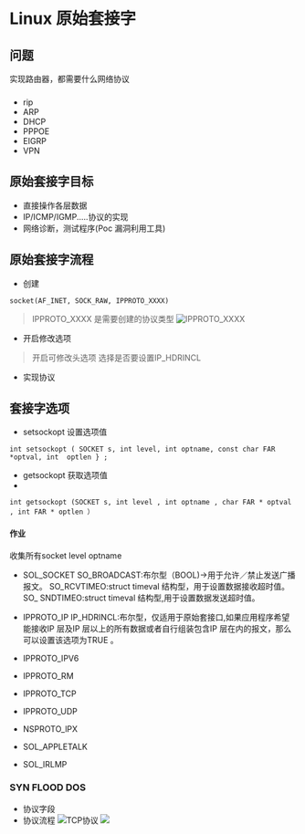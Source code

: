 #  Linux 原始套接字
## 问题
 实现路由器，都需要什么网络协议
### 
* rip 
* ARP
* DHCP
* PPPOE
* EIGRP 
* VPN

## 原始套接字目标
* 直接操作各层数据
* IP/ICMP/IGMP.....协议的实现
* 网络诊断，测试程序(Poc 漏洞利用工具)

## 原始套接字流程
* 创建 
```
socket(AF_INET, SOCK_RAW, IPPROTO_XXXX)
```
> IPPROTO_XXXX 是需要创建的协议类型
![IPPROTO_XXXX](https://i.imgur.com/vOVopsI.jpg)

* 开启修改选项 
> 开启可修改头选项 选择是否要设置IP_HDRINCL
* 实现协议

## 套接字选项

* setsockopt 设置选项值
```
int setsockopt ( SOCKET s, int level, int optname, const char FAR *optval, int  optlen } ; 
```
* getsockopt 获取选项值
* 
```
int getsockopt (SOCKET s, int level , int optname , char FAR * optval , int FAR * optlen ）
```


#### 作业
收集所有socket level optname

+ SOL_SOCKET 
  SO_BROADCAST:布尔型（BOOL)->用于允许／禁止发送广播报文。
  SO_RCVTIMEO:struct timeval 结构型，用于设置数据接收超时值。
  SO_ SNDTIMEO:struct timeval 结构型,用于设置数据发送超时值。
+ IPPROTO_IP
  IP_HDRINCL:布尔型，仅适用于原始套接口,如果应用程序希望能接收IP 层及IP 层以上的所有数据或者自行组装包含IP 层在内的报文，那么可以设置该选项为TRUE 。

+ IPPROTO_IPV6
+ IPPROTO_RM
+ IPPROTO_TCP
+ IPPROTO_UDP
+ NSPROTO_lPX
+ SOL_APPLETALK
+ SOL_IRLMP 

### SYN FLOOD DOS 
* 协议字段
* 协议流程
![TCP协议](https://i.imgur.com/XUfnlux.jpg)
![](https://i.imgur.com/rTn4x1b.jpg)